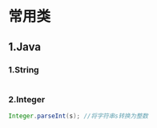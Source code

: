 # 常用类

## 1.Java

### 1.String

```

```

### 2.Integer

```java
Integer.parseInt(s); //将字符串s转换为整数
```

